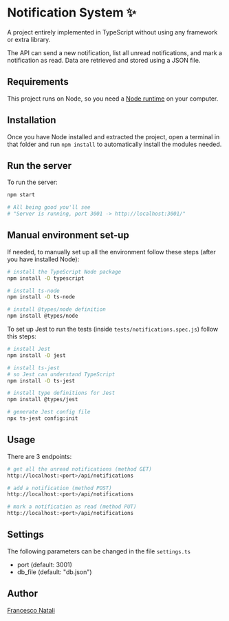 # Notification System ✨

A project entirely implemented in TypeScript without using any framework or extra library.

The API can send a new notification, list all unread notifications, and mark a notification as read. Data are retrieved and stored using a JSON file.

## Requirements

This project runs on Node, so you need a [Node runtime](https://nodejs.org/en/) on your computer.

## Installation

Once you have Node installed and extracted the project, open a terminal in that folder and run `npm install` to automatically install the modules needed.

## Run the server

To run the server:

```bash
npm start

# All being good you'll see
# "Server is running, port 3001 -> http://localhost:3001/"
```

## Manual environment set-up

If needed, to manually set up all the environment follow these steps (after you have installed Node):

```bash
# install the TypeScript Node package
npm install -D typescript

# install ts-node
npm install -D ts-node

# install @types/node definition
npm install @types/node
```

To set up Jest to run the tests (inside `tests/notifications.spec.js`) follow this steps:

```bash
# install Jest
npm install -D jest

# install ts-jest
# so Jest can understand TypeScript
npm install -D ts-jest

# install type definitions for Jest
npm install @types/jest

# generate Jest config file
npx ts-jest config:init
```

## Usage

There are 3 endpoints:

```bash
# get all the unread notifications (method GET)
http://localhost:<port>/api/notifications

# add a notification (method POST)
http://localhost:<port>/api/notifications

# mark a notification as read (method PUT)
http://localhost:<port>/api/notifications
```

## Settings

The following parameters can be changed in the file `settings.ts`

- port (default: 3001)
- db_file (default: "db.json")

## Author
[Francesco Natali](https://francesconatali.com)
